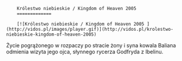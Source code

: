
        Królestwo niebieskie / Kingdom of Heaven 2005 
        =============
        
        [![Królestwo niebieskie / Kingdom of Heaven 2005 ](http://vidos.pl/images/player.gif)](http://vidos.pl/krolestwo-niebieskie-kingdom-of-heaven-2005)
        
        
 Życie pogrążonego w rozpaczy po stracie żony i syna kowala Baliana odmienia wizyta jego ojca, słynnego rycerza Godfryda z Ibelinu.
    